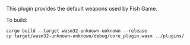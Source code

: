 This plugin provides the default weapons used by Fish Game.

To build:
```
cargo build --target wasm32-unknown-unknown --release
cp target/wasm32-unknown-unknown/debug/core_plugin.wasm ../plugins/
```
